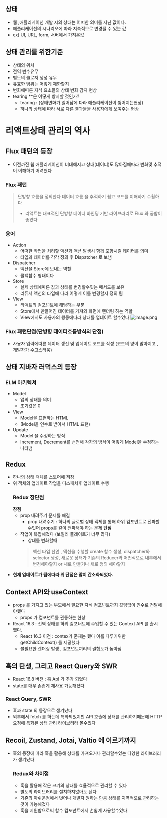 ## 상태

- 웹 ,애플리케이션 개발 시의 상태는 어떠한 의미를 지닌 값이다.
- 애플리케이션의 시나리오에 따라 지속적으로 변경될 수 있는 값
- ex) UI, URL, form, 서버에서 가져온값

## 상태 관리를 위한기준

- 상태의 위치
- 전역 변수유무
- 별도의 클로저 생성 유무
- 유효한 범위는 어떻게 제한할지
- 변화에따른 자식 요소들의 상태 변화 감지 현상
- tearing \*\*은 어떻게 방지할 것인가?
  - tearing : (상태변화가 일어남에 다라 애플리케이션이 찢어지는현상)
  - 하나의 상태에 따라 서로 다른 결과물을 사용자에게 보여주는 현상

# 리액트상태 관리의 역사

## **Flux 패턴의 등장**

- 이전까진 웹 애플리케이션이 비대해지고 상태(데이터)도 많아짐에따라 변화및 추적이 이해하기 어려웠다

### **Flux 패턴**

> 단방향 흐름을 정의한다
> 데이터 흐름 을 추적하기 쉽고 코드를 이해하기 수월하다
>
> - 리액트는 대표적인 단방향 데이터 바인딩 기반 라이브러리로 Flux 와 궁합이 좋았다

### **용어**

- Action
  - 어떠한 작업을 처리할 액션과 액션 발생시 함께 포함시킬 데이터를 의미
  - 타입과 데이터를 각각 정의 후 Dispatcher 로 보냄
- Dispatcher
  - 액션을 Store에 보내는 역할
  - 콜백함수 형태이다
- Store
  - 실제 상태에따른 값과 상태를 변경할수잇는 메서드를 보유
  - 리듀서 액션의 타입에 다라 어떻게 이를 변경할지 정의 됨
- View
  - 리액트의 컴포넌트에 해당하는 부분
  - Store에서 만들어진 데이터를 가져와 화면에 렌더링 하는 역할
  - View에서도 사용자의 행동에따라 상태를 업데이트 할수있다
  ![image.png](https://prod-files-secure.s3.us-west-2.amazonaws.com/b5ee3553-7964-4584-8043-89e0b1bbe8e7/c4851eca-0b98-476f-9002-28dde56207dc/image.png)

### **Flux 패턴단점(단방향 데이터흐름방식의 단점)**

- 사용자 입력에따른 데이터 갱신 및 업데이트 코드를 작성 (코드의 양이 많아지고 , 개발자가 수고스러움)

## 상태 지바자 러덕스의 등장

### ELM 아키텍쳐

- Model
  - 앱의 상태를 의미
  - 초기값은 0
- View
  - Model을 표현하는 HTML
  - (Model을 인수로 받아서 HTML 표현)
- Update
  - Model 을 수정하는 방식
  - Increment, Decrement를 선언해 각자의 방식이 어떻게 Model을 수정하는 나타냄

## Redux

- 하나의 상태 객체를 스토어에 저장
- 위 객체의 업데이트 작업을 디스패치후 업데이트 수행
  ### **Redux 장단점**
  **장점**
  - prop 내려주기 문제를 해결
    - prop 내려주기 : 하나의 글로벌 상태 객체를 통해 하위 컴포넌트로 전파할수잇어
      props를 깊이 전파해야 하는 문제
  **단점**
  - 작업이 복잡해졌다 (보일러 플레이트가 너무 많다)
    - 상태를 변화할때
    > 액션 타입 선언 ,
    > 액션을 수행할 create 함수 생성,
    > dispatcher와 selector 생성,
    > 새로운 상태가 기존의 Reducer와 어떤식으로 내부에서 변경해야할지
    > or 새로 만들거나 새로 정의 해야할지
- **현재 업데이트가 됨에따라 위 단점은 많이 간소화되었다.**

## **Context API와 useContext**

- props 를 가지고 있는 부모에서 필요한 자식 컴포넌트까지 끈임없이 인수로 전달해야했다
  - props 가 컴포넌트를 관통하는 현상
- React 16.3 : 전역 상태를 하위 컴포너트에 주입할 수 있는 Context API 를 출시 했다.
  - React 16.3 이전 : contex가 존재는 했다 이를 다루기위한 getChildContext() 를 제공했다
  - 불필요한 렌더링 발생 , 컴포넌트끼리의 결합도가 높아짐

## **훅의 탄생, 그리고 React Query와 SWR**

- React 16.8 버전 : 훅 ApI 가 추가 되었다
- state를 매우 손쉽게 재사용 가능해졌다

### React Query, SWR

- 훅과 state 의 등장으로 생겨났다
- 외부에서 fetch 를 하는데 특화되있지만 API 호출에 상태를 관리하기때문에
  HTTP요청에 특화된 상태 관리 라이브리라 볼수있다

## **Recoil, Zustand, Jotai, Valtio 에 이르기까지**

- 훅의 등장에 따라 훅을 활용해 상태를 가져오거나 관리할수있는 다양한 라이브러리가 생겨났다
  ### Redux와 차이점
  - 훅을 활용해 작은 크기의 상태를 효율적으로 관리할 수 있다
  - 별도의 라이브러리를 설치하지않아도 된다
  - 기존의 아쉬운점에서 벗어나 개발자 원하는 만큼 상태를 지역적으로 관리하는것이 가능해졌다
  - 훅을 지원함으로써 함수 컴포넌트에서 손쉽게 사용할수있다
